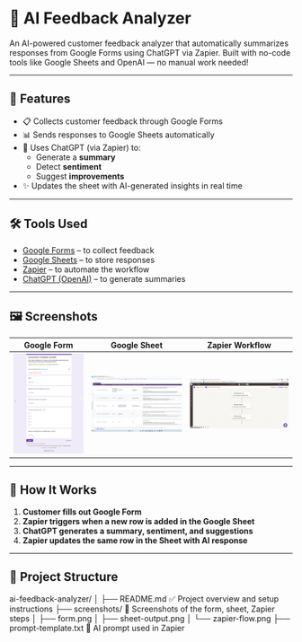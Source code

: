 # 🧠 AI Feedback Analyzer

An AI-powered customer feedback analyzer that automatically summarizes responses from Google Forms using ChatGPT via Zapier. Built with no-code tools like Google Sheets and OpenAI — no manual work needed!

---

## 🚀 Features

- 📋 Collects customer feedback through Google Forms
- 📊 Sends responses to Google Sheets automatically
- 🤖 Uses ChatGPT (via Zapier) to:
  - Generate a **summary**
  - Detect **sentiment**
  - Suggest **improvements**
- ✨ Updates the sheet with AI-generated insights in real time

---

## 🛠️ Tools Used

- [Google Forms](https://forms.google.com) – to collect feedback
- [Google Sheets](https://sheets.google.com) – to store responses
- [Zapier](https://zapier.com) – to automate the workflow
- [ChatGPT (OpenAI)](https://platform.openai.com) – to generate summaries

---

## 🖼️ Screenshots

| Google Form | Google Sheet | Zapier Workflow |
|-------------|--------------|------------------|
| ![Form](Screenshots/Forms.png) | ![Sheet](Screenshots/sheet-output.png) | ![Zapier](Screenshots/zapier-flow.png) |



---

## 🔧 How It Works

1. **Customer fills out Google Form**
2. **Zapier triggers when a new row is added in the Google Sheet**
3. **ChatGPT generates a summary, sentiment, and suggestions**
4. **Zapier updates the same row in the Sheet with AI response**

---

## 📁 Project Structure

ai-feedback-analyzer/
│
├── README.md ✅ Project overview and setup instructions
├── screenshots/ 📸 Screenshots of the form, sheet, Zapier steps
│ ├── form.png
│ ├── sheet-output.png
│ └── zapier-flow.png
├── prompt-template.txt 💬 AI prompt used in Zapier
